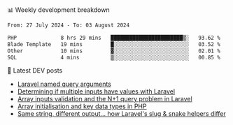 📊 Weekly development breakdown
<!--START_SECTION:waka-->

```txt
From: 27 July 2024 - To: 03 August 2024

PHP              8 hrs 29 mins   ███████████████████████▒░   93.62 %
Blade Template   19 mins         █░░░░░░░░░░░░░░░░░░░░░░░░   03.52 %
Other            10 mins         ▓░░░░░░░░░░░░░░░░░░░░░░░░   02.01 %
SQL              4 mins          ▒░░░░░░░░░░░░░░░░░░░░░░░░   00.85 %
```

<!--END_SECTION:waka-->

📕 Latest DEV posts
<!-- BLOG-POST-LIST:START -->
- [Laravel named query arguments](https://dev.to/michaelvickersuk/laravel-named-query-arguments-28kd)
- [Determining if multiple inputs have values with Laravel](https://dev.to/michaelvickersuk/determining-if-multiple-inputs-have-values-with-laravel-km6)
- [Array inputs validation and the N+1 query problem in Laravel](https://dev.to/michaelvickersuk/array-inputs-validation-and-the-n1-query-problem-in-laravel-2agb)
- [Array initialisation and key data types in PHP](https://dev.to/michaelvickersuk/array-initialisation-and-key-data-types-in-php-1e5b)
- [Same string, different output... how Laravel&#39;s slug &amp; snake helpers differ](https://dev.to/michaelvickersuk/same-string-different-output-how-laravels-slug-snake-helpers-differ-1ccj)
<!-- BLOG-POST-LIST:END -->
